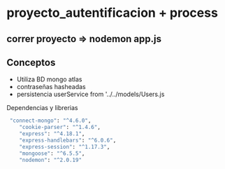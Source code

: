 # proyecto_autentificacion + process
##  correr proyecto =>  nodemon app.js 


## Conceptos
- Utiliza BD mongo atlas
- contraseñas hasheadas 
- persistencia userService from '../../models/Users.js

Dependencias y librerias

```sh
 "connect-mongo": "^4.6.0",
    "cookie-parser": "^1.4.6",
    "express": "^4.18.1",
    "express-handlebars": "^6.0.6",
    "express-session": "^1.17.3",
    "mongoose": "^6.5.5",
    "nodemon": "^2.0.19"

```
